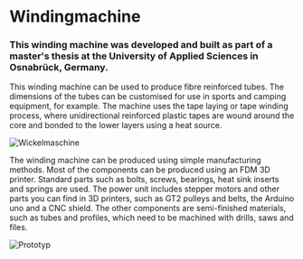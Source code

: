 # Windingmachine

### This winding machine was developed and built as part of a master's thesis at the University of Applied Sciences in Osnabrück, Germany.  

This winding machine can be used to produce fibre reinforced tubes. The dimensions of the tubes can be customised for use in sports and camping equipment, for example. The machine uses the tape laying or tape winding process, where unidirectional reinforced plastic tapes are wound around the core and bonded to the lower layers using a heat source.

![Wickelmaschine](https://github.com/Simon0613/Wickelmaschine/assets/149043603/64db3af7-fdf9-4815-bbfb-d8eda0cfe631)

The winding machine can be produced using simple manufacturing methods. Most of the components can be produced using an FDM 3D printer. Standard parts such as bolts, screws, bearings, heat sink inserts and springs are used. The power unit includes stepper motors and other parts you can find in 3D printers, such as GT2 pulleys and belts, the Arduino uno and a CNC shield. The other components are semi-finished materials, such as tubes and profiles, which need to be machined with drills, saws and files.

![Prototyp](https://github.com/Simon0613/Wickelmaschine/assets/149043603/75609bbf-8b3a-4579-babd-0e09345021d3)

